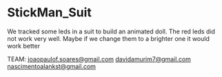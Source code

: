 # StickMan_Suit

We tracked some leds in a suit to build an animated doll. The red leds did not work very well. Maybe if we change them to a brighter one it would work better

TEAM:
joaopaulof.soares@gmail.com
davidamurim7@gmail.com
nascimentoalankst@gmail.com
